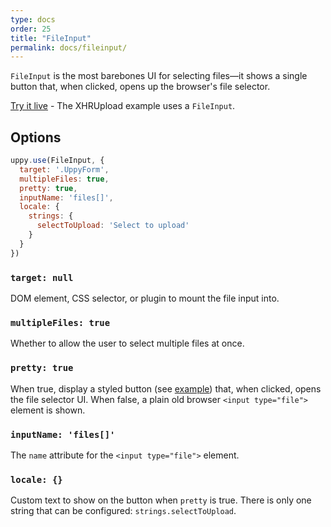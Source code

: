 ```yaml
---
type: docs
order: 25
title: "FileInput"
permalink: docs/fileinput/
---
```


`FileInput` is the most barebones UI for selecting files—it shows a single button that, when clicked, opens up the browser's file selector.

[Try it live](/examples/xhrupload) - The XHRUpload example uses a `FileInput`.

## Options

```js
uppy.use(FileInput, {
  target: '.UppyForm',
  multipleFiles: true,
  pretty: true,
  inputName: 'files[]',
  locale: {
    strings: {
      selectToUpload: 'Select to upload'
    }
  }
})
```

### `target: null`

DOM element, CSS selector, or plugin to mount the file input into.

### `multipleFiles: true`

Whether to allow the user to select multiple files at once.

### `pretty: true`

When true, display a styled button (see [example](/examples/xhrupload)) that, when clicked, opens the file selector UI. When false, a plain old browser `<input type="file">` element is shown.

### `inputName: 'files[]'`

The `name` attribute for the `<input type="file">` element.

### `locale: {}`

Custom text to show on the button when `pretty` is true. There is only one string that can be configured: `strings.selectToUpload`.
